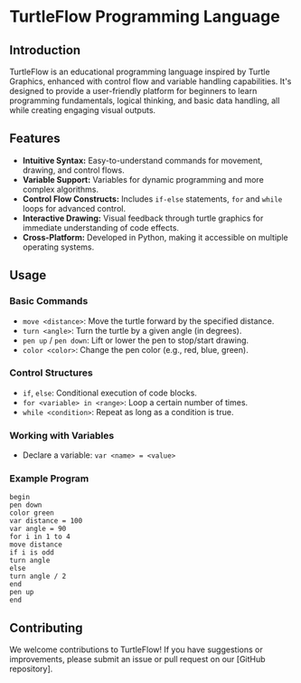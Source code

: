 # TurtleFlow Programming Language

## Introduction

TurtleFlow is an educational programming language inspired by Turtle Graphics, enhanced with control flow and variable handling capabilities. It's designed to provide a user-friendly platform for beginners to learn programming fundamentals, logical thinking, and basic data handling, all while creating engaging visual outputs.

## Features

- **Intuitive Syntax:** Easy-to-understand commands for movement, drawing, and control flows.
- **Variable Support:** Variables for dynamic programming and more complex algorithms.
- **Control Flow Constructs:** Includes `if-else` statements, `for` and `while` loops for advanced control.
- **Interactive Drawing:** Visual feedback through turtle graphics for immediate understanding of code effects.
- **Cross-Platform:** Developed in Python, making it accessible on multiple operating systems.

## Usage

### Basic Commands

- `move <distance>`: Move the turtle forward by the specified distance.
- `turn <angle>`: Turn the turtle by a given angle (in degrees).
- `pen up` / `pen down`: Lift or lower the pen to stop/start drawing.
- `color <color>`: Change the pen color (e.g., red, blue, green).

### Control Structures

- `if`, `else`: Conditional execution of code blocks.
- `for <variable> in <range>`: Loop a certain number of times.
- `while <condition>`: Repeat as long as a condition is true.

### Working with Variables

- Declare a variable: `var <name> = <value>`

### Example Program

```
begin
pen down
color green
var distance = 100
var angle = 90
for i in 1 to 4
move distance
if i is odd
turn angle
else
turn angle / 2
end
pen up
end
```

## Contributing

We welcome contributions to TurtleFlow! If you have suggestions or improvements, please submit an issue or pull request on our [GitHub repository].
